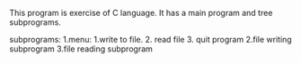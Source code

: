 This program is exercise of C language. It has a main program and tree subprograms. 

subprograms:
1.menu:
  1.write to file. 2. read file 3. quit program
2.file writing subprogram
3.file reading subprogram
